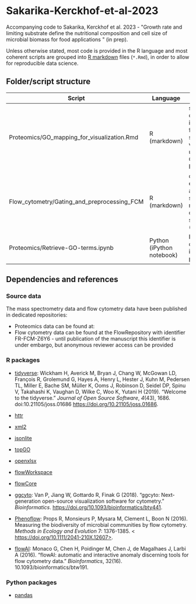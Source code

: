 # Sakarika-Kerckhof-et-al-2023
Accompanying code to Sakarika, Kerckhof et al. 2023 - "Growth rate and limiting 
 substrate define the nutritional composition and cell size of microbial biomass 
 for food applications " (in prep).
 
Unless otherwise stated, most code is provided in the R language and most 
coherent scripts are grouped into [R markdown](https://rmarkdown.rstudio.com/) 
files (`*.Rmd`), in order to allow for reproducible data science.

## Folder/script structure

Script | Language | Purpose
-------|----------|----------
Proteomics/GO_mapping_for_visualization.Rmd | R (markdown) | simplification of GO results into data frame for simplified visualization using the QuickGO REST API
Flow_cytometry/Gating_and_preprocessing_FCM | R (markdown) | data extraction and gating script from raw flow cytometry standard (FCS) files
Proteomics/Retrieve-GO-terms.ipynb | Python (iPython notebook) | Retrieve and organize GO id's from protein info

## Dependencies and references

### Source data

The mass spectrometry data and flow cytometry data have been published in dedicated repositories:
- Proteomics data can be found at: 
- Flow cytometry data can be found at the FlowRepository with identifier FR-FCM-Z6Y6 - until publication of the manuscript this identifier is under embargo, but anonymous reviewer access can be provided

### R packages

- [tidyverse](https://www.tidyverse.org/):
Wickham H, Averick M, Bryan J, Chang W, McGowan LD, François R, Grolemund G, Hayes A, Henry L,
  Hester J, Kuhn M, Pedersen TL, Miller E, Bache SM, Müller K, Ooms J, Robinson D, Seidel DP,
  Spinu V, Takahashi K, Vaughan D, Wilke C, Woo K, Yutani H (2019). “Welcome to the tidyverse.”
  _Journal of Open Source Software_, *4*(43), 1686. doi:10.21105/joss.01686
  <https://doi.org/10.21105/joss.01686>.

- [httr](https://httr.r-lib.org/)
- [xml2](https://xml2.r-lib.org/)
- [jsonlite](https://github.com/jeroen/jsonlite)
- [topGO](https://bioconductor.org/packages/release/bioc/html/topGO.html)
- [openxlsx](https://ycphs.github.io/openxlsx/)
- [flowWorkspace](https://www.bioconductor.org/packages/release/bioc/html/flowWorkspace.html)
- [flowCore](https://www.bioconductor.org/packages/release/bioc/html/flowCore.html)
- [ggcyto](https://www.bioconductor.org/packages/release/bioc/html/ggcyto.html): Van P, Jiang W, Gottardo R, Finak G (2018). “ggcyto: Next-generation open-source visualization
  software for cytometry.” _Bioinformatics_. <https://doi.org/10.1093/bioinformatics/bty441>.
- [Phenoflow](https://github.com/CMET-UGent/Phenoflow_package): Props R, Monsieurs P, Mysara M, Clement L, Boon N (2016). Measuring the biodiversity of microbial communities by flow cytometry. _Methods in Ecology and Evolution_ 7: 1376-1385. < https://doi.org/10.1111/2041-210X.12607>.
- [flowAI](https://www.bioconductor.org/packages/release/bioc/html/flowAI.html): Monaco G, Chen H, Poidinger M, Chen J, de Magalhaes J, Larbi A (2016). “flowAI: automatic and interactive anomaly discerning tools for flow cytometry data.” _Bioinformatics_, 32(16). 10.1093/bioinformatics/btw191. 

### Python packages

- [pandas](https://pandas.pydata.org/)
